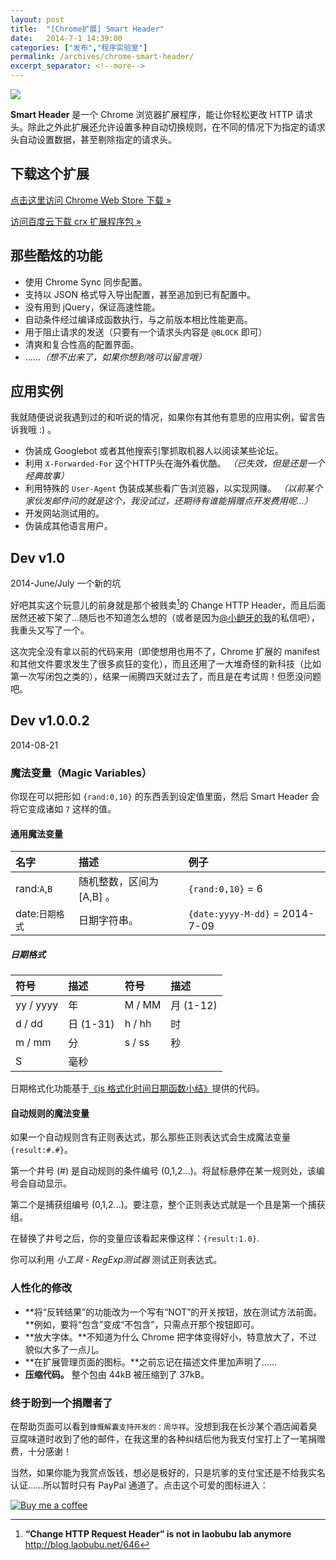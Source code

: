 ```yaml
---
layout: post
title:  "[Chrome扩展] Smart Header"
date:   2014-7-1 14:39:00
categories: ["发布","程序实验室"]
permalink: /archives/chrome-smart-header/
excerpt_separator: <!--more-->
---
```


![](http://i671.photobucket.com/albums/vv73/laobubu/pics%20for%20blog/banner/banner1.jpg)

**Smart Header** 是一个 Chrome 浏览器扩展程序，能让你轻松更改 HTTP 请求头。除此之外此扩展还允许设置多种自动切换规则，在不同的情况下为指定的请求头自动设置数据，甚至剔除指定的请求头。

## 下载这个扩展

[点击这里访问 Chrome Web Store 下载 &raquo;](https://chrome.google.com/webstore/detail/smart-header/ncgnmldbedmbadafajhjeahmafdmggbp)

[访问百度云下载 crx 扩展程序包 &raquo;](http://pan.baidu.com/s/1lfw4I)

<!--more-->

## 那些酷炫的功能

 - 使用 Chrome Sync 同步配置。
 - 支持以 JSON 格式导入导出配置，甚至追加到已有配置中。
 - 没有用到 jQuery，保证高速性能。
 - 自动条件经过编译成函数执行，与之前版本相比性能更高。
 - 用于阻止请求的发送（只要有一个请求头内容是 `@BLOCK` 即可）
 - 清爽和复合性高的配置界面。
 - ……*（想不出来了，如果你想到啥可以留言哦）*

## 应用实例

我就随便说说我遇到过的和听说的情况，如果你有其他有意思的应用实例，留言告诉我哦 :) 。

 - 伪装成 Googlebot 或者其他搜索引擎抓取机器人以阅读某些论坛。
 - 利用 `X-Forwarded-For` 这个HTTP头在海外看优酷。
   *（已失效，但是还是一个经典故事）*
 - 利用特殊的 `User-Agent` 伪装成某些看广告浏览器，以实现网赚。
   *（以前某个家伙发邮件问的就是这个，我没试过，还期待有谁能捐赠点开发费用呢…）*
 - 开发网站测试用的。
 - 伪装成其他语言用户。

## Dev v1.0

2014-June/July 一个新的坑

好吧其实这个玩意儿的前身就是那个被贱卖[^1]的 Change HTTP Header，而且后面居然还被下架了…随后也不知道怎么想的（或者是因为[@小龅牙的我](http://weibo.com/u/2219368650)的私信吧），我重头又写了一个。

这次完全没有拿以前的代码来用（即使想用也用不了，Chrome 扩展的 manifest 和其他文件要求发生了很多疯狂的变化），而且还用了一大堆奇怪的新科技（比如第一次写闭包之类的），结果一闹腾四天就过去了，而且是在考试周！但愿没问题吧。

## Dev v1.0.0.2

2014-08-21

### 魔法变量（Magic Variables）

你现在可以把形如 `{rand:0,10}` 的东西丢到设定值里面，然后 Smart Header 会将它变成诸如 `7` 这样的值。

#### 通用魔法变量

名字          | 描述     |  例子
:-------      | :-------------- |:------------------------------
rand:`A`,`B`  | 随机整数，区间为 [A,B] 。  | `{rand:0,10}` = 6 
date:`日期格式` | 日期字符串。 | `{date:yyyy-M-dd}` = 2014-7-09 

##### 日期格式

符号       | 描述                 | 符号      | 描述
:----------|:-----------------------     |:----------|:-----------------------
yy / yyyy  | 年                        | M / MM    | 月 (1-12)
d / dd     | 日 (1-31)                  | h / hh    | 时
m / mm     | 分                     | s / ss    | 秒
S          | 毫秒

日期格式化功能基于[《js 格式化时间日期函数小结》](http://www.jb51.net/article/22657.htm)提供的代码。

#### 自动规则的魔法变量

如果一个自动规则含有正则表达式，那么那些正则表达式会生成魔法变量 `{result:#.#}`。

第一个井号 (#) 是自动规则的条件编号 (0,1,2...)。将鼠标悬停在某一规则处，该编号会自动显示。

第二个是捕获组编号 (0,1,2...)。要注意，整个正则表达式就是一个且是第一个捕获组。

在替换了井号之后，你的变量应该看起来像这样：`{result:1.0}`.

你可以利用 *小工具 - RegExp测试器* 测试正则表达式。

### 人性化的修改

* **将“反转结果”的功能改为一个写有“NOT”的开关按钮，放在测试方法前面。**例如，要将“包含”变成“不包含”，只需点开那个按钮即可。
* **放大字体。**不知道为什么 Chrome 把字体变得好小，特意放大了，不过貌似大多了一点儿。
* **在扩展管理页面的图标。**之前忘记在描述文件里加声明了……
* **压缩代码。** 整个包由 44kB 被压缩到了 37kB。

### 终于盼到一个捐赠者了

在帮助页面可以看到`慷慨解囊支持开发的：周华祥`。没想到我在长沙某个酒店闻着臭豆腐味道时收到了他的邮件，在我这里的各种纠结后他为我支付宝打上了一笔捐赠费，十分感谢！

当然，如果你能为我赏点饭钱，想必是极好的，只是坑爹的支付宝还是不给我实名认证……所以暂时只有 PayPal 通道了。点击这个可爱的图标进入：

[![Buy me a coffee](http://lab.laobubu.net/smartheader/donate.png)](http://laobubu.net/donate.html)

[^1]: **“Change HTTP Request Header” is not in laobubu lab anymore** http://blog.laobubu.net/646